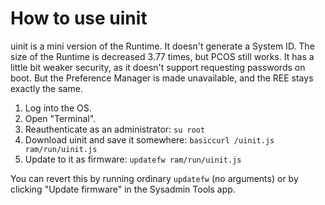 # How to use uinit

uinit is a mini version of the Runtime. It doesn't generate a System ID. The size of the Runtime is decreased 3.77 times, but PCOS still works.
It has a little bit weaker security, as it doesn't support requesting passwords on boot. But the Preference Manager is made unavailable, and the REE stays exactly the same.

1. Log into the OS.
2. Open "Terminal".
3. Reauthenticate as an administrator: `su root`
4. Download uinit and save it somewhere: `basiccurl /uinit.js ram/run/uinit.js`
5. Update to it as firmware: `updatefw ram/run/uinit.js`

You can revert this by running ordinary `updatefw` (no arguments) or by clicking "Update firmware" in the Sysadmin Tools app.